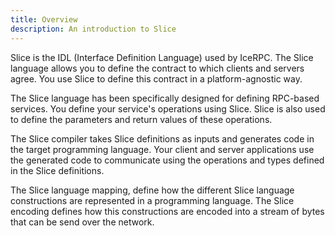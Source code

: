 ```yaml
---
title: Overview
description: An introduction to Slice
---
```


Slice is the IDL (Interface Definition Language) used by IceRPC. The Slice language allows you to define the contract
to which clients and servers agree. You use Slice to define this contract in a platform-agnostic way.

The Slice language has been specifically designed for defining RPC-based services. You define your service's
operations using Slice. Slice is also used to define the parameters and return values of these operations.

The Slice compiler takes Slice definitions as inputs and generates code in the target programming language. Your client and
server applications use the generated code to communicate using the operations and types defined in the Slice definitions.

The Slice language mapping, define how the different Slice language constructions are represented in a programming language.
The Slice encoding defines how this constructions are encoded into a stream of bytes that can be send over the network.

